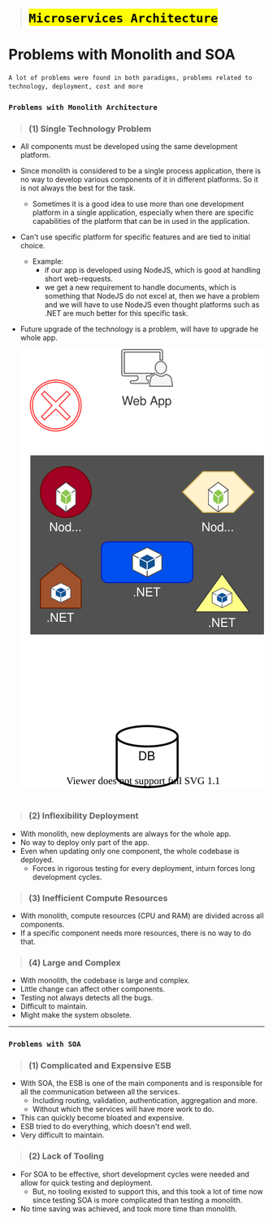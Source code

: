 > # <mark>`Microservices Architecture`</mark>

# Problems with Monolith and SOA

`A lot of problems were found in both paradigms, problems related to technology, deployment, cost and more`

### `Problems with Monolith Architecture`

> ### (1) Single Technology Problem

-   All components must be developed using the same development platform.
-   Since monolith is considered to be a single process application,
    there is no way to develop various components of it in different platforms. So it is not always the best for the task.
    -   Sometimes it is a good idea to use more than one development platform in a single application, especially when there are specific capabilities of the platform that can be in used in the application.
-   Can't use specific platform for specific features and are tied to initial choice.
    -   Example:
        -   if our app is developed using NodeJS, which is good at handling short web-requests.
        -   we get a new requirement to handle documents, which is something that NodeJS do not excel at, then we have a problem and we will have to use NodeJS even thought platforms such as .NET are much better for this specific task.
-   Future upgrade of the technology is a problem, will have to upgrade he whole app.

    <div style="text-align: center"><img src="img/monolith-problem.svg" alt="Monolith Problem"></div><br>

> ### (2) Inflexibility Deployment

-   With monolith, new deployments are always for the whole app.
-   No way to deploy only part of the app.
-   Even when updating only one component, the whole codebase is deployed.
    -   Forces in rigorous testing for every deployment, inturn forces long development cycles.

> ### (3) Inefficient Compute Resources

-   With monolith, compute resources (CPU and RAM) are divided across all components.
-   If a specific component needs more resources, there is no way to do that.

> ### (4) Large and Complex

-   With monolith, the codebase is large and complex.
-   Little change can affect other components.
-   Testing not always detects all the bugs.
-   Difficult to maintain.
-   Might make the system obsolete.

---

### `Problems with SOA`

> ### (1) Complicated and Expensive ESB

-   With SOA, the ESB is one of the main components and is responsible for all the communication between all the services.
    -   Including routing, validation, authentication, aggregation and more.
    -   Without which the services will have more work to do.
-   This can quickly become bloated and expensive.
-   ESB tried to do everything, which doesn't end well.
-   Very difficult to maintain.

> ### (2) Lack of Tooling

-   For SOA to be effective, short development cycles were needed and allow for quick testing and deployment.
    -   But, no tooling existed to support this, and this took a lot of time now since testing SOA is more complicated than testing a monolith.
-   No time saving was achieved, and took more time than monolith.
